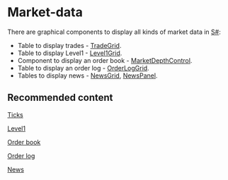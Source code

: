 # Market\-data

There are graphical components to display all kinds of market data in [S\#](../../api.md):

- Table to display trades \- [TradeGrid](xref:StockSharp.Xaml.TradeGrid).
- Table to display Level1 \- [Level1Grid](xref:StockSharp.Xaml.Level1Grid).
- Component to display an order book \- [MarketDepthControl](xref:StockSharp.Xaml.MarketDepthControl).
- Table to display an order log \- [OrderLogGrid](xref:StockSharp.Xaml.OrderLogGrid).
- Tables to display news \- [NewsGrid](xref:StockSharp.Xaml.NewsGrid), [NewsPanel](xref:StockSharp.Xaml.NewsPanel).

## Recommended content

[Ticks](market_data/ticks.md)

[Level1](market_data/level1.md)

[Order book](market_data/order_book.md)

[Order log](market_data/order_log.md)

[News](market_data/news.md)

